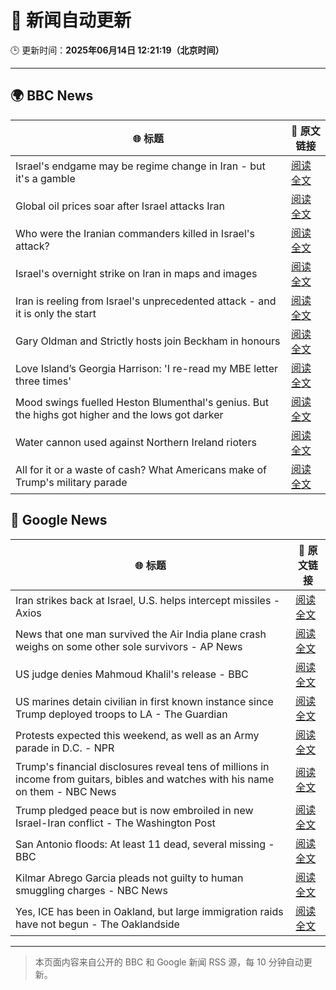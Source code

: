 # 🧠 新闻自动更新

🕒 更新时间：**2025年06月14日 12:21:19（北京时间）**

---

## 🌍 BBC News

| 🌐 标题 | 🔗 原文链接 |
|--------|-------------|
| Israel's endgame may be regime change in Iran - but it's a gamble | [阅读全文](https://www.bbc.com/news/articles/c79e233j2gro) |
| Global oil prices soar after Israel attacks Iran | [阅读全文](https://www.bbc.com/news/articles/cn4qe4w1n2go) |
| Who were the Iranian commanders killed in Israel's attack? | [阅读全文](https://www.bbc.com/news/articles/c2lk5j18k4vo) |
| Israel's overnight strike on Iran in maps and images | [阅读全文](https://www.bbc.com/news/articles/crr7gdr82e0o) |
| Iran is reeling from Israel's unprecedented attack - and it is only the start | [阅读全文](https://www.bbc.com/news/articles/cvg72ny4xeyo) |
| Gary Oldman and Strictly hosts join Beckham in honours | [阅读全文](https://www.bbc.com/news/articles/cly30wpz01po) |
| Love Island’s Georgia Harrison: 'I re-read my MBE letter three times' | [阅读全文](https://www.bbc.com/news/articles/ce80rk0yw7jo) |
| Mood swings fuelled Heston Blumenthal's genius. But the highs got higher and the lows got darker | [阅读全文](https://www.bbc.com/news/articles/cy5e6l06rlvo) |
| Water cannon used against Northern Ireland rioters | [阅读全文](https://www.bbc.com/news/articles/c79e239ld7ro) |
| All for it or a waste of cash? What Americans make of Trump's military parade | [阅读全文](https://www.bbc.com/news/videos/c2e39wjw8lro) |

## 📰 Google News

| 🌐 标题 | 🔗 原文链接 |
|--------|-------------|
| Iran strikes back at Israel, U.S. helps intercept missiles - Axios | [阅读全文](https://news.google.com/rss/articles/CBMiekFVX3lxTE52ZURpRlk1TUtJMU9iVHd5TGZnRXZiTVRraEFvZkxRTXJ6WW1jZEZBOEdqMTB3YzZEWjVEOVEwUVcxanZiN0ZFSHI2WWd2WnRWbmhzTDFySGNTUFRqaW1rZGJXbWJRdVdBdWpnUGwwVWhHdEwtdW8xV0FB?oc=5) |
| News that one man survived the Air India plane crash weighs on some other sole survivors - AP News | [阅读全文](https://news.google.com/rss/articles/CBMipwFBVV95cUxNbWhLZ0xNUGpTaWFtcE5EWFhrNlFXOWFjOUVmN1N3U3Z3djk3RHlmTUZtay1BZUc4RWg0UDNONE0zVUlaNm9zUi1fa1ZuTGMtVVJJYXpCNXFjeDI5T1VFSzhLcjJaa081dG1vSG9OUmtMQUxTQ2NERG00NzhWNHpWNnhzY3U5LWMtWVdpZWNzeTlXTWIySkllS3VuVm54dFhRbW9vWm9pdw?oc=5) |
| US judge denies Mahmoud Khalil's release - BBC | [阅读全文](https://news.google.com/rss/articles/CBMiWkFVX3lxTFA2UEtycklPazc0dDJiWlVYallKaVpBWG5HQ09NTVFDUUtwWUxMRmRKZzgwOTVweTNiZUs2Vm9BSFlBY29jLUNHTjAtSW5KR21fSVRBb3FvQ3Y3d9IBX0FVX3lxTE1LXzhYX1ZjdllYZkZ0Wlk3aUl4M2ZYVWlaYV9zRWhuNkxyV2IxcC1pNzI1UXBOOTVHNmVSOUJQdUFudkRiWG1LVV9CZzVkeExQN2gxc0VyUEk5ckFsMVdj?oc=5) |
| US marines detain civilian in first known instance since Trump deployed troops to LA - The Guardian | [阅读全文](https://news.google.com/rss/articles/CBMiigFBVV95cUxONE80UWVDT3BpQk5uQzltLWpaSTRpMUVzcnExa1oyVkNFb3l5Q19iU3pRU1FoRDZPVnlrQU1BUzFhbDRFQmQ4Ulk2ei1tblBaWVVVVHptajVKcE5HU3VpM25xdFMxWkVSOUo1eVN0Vy1Lakw0YlZCalY0OEp1UW0ya01WQnQyWkg5S0E?oc=5) |
| Protests expected this weekend, as well as an Army parade in D.C. - NPR | [阅读全文](https://news.google.com/rss/articles/CBMirAFBVV95cUxNY0tkSU1PTDBwbWFPWGpCNDYtekJfYk9LZmxpSmFsTS1yMHpuUWFkYkdBdmFQa1lIenhXMmladU5DLTh2OXhiaTVNXzNxRGJWd1NjeHdSTXVuNm1TR3Zjc211NkNFakNkS2gzMnNxNHJwcDFlaUctNnNqa3NyWkZEUjljYUtIc0swTWV6WHhMTlpDeHJRUkpualhVVllJZEJDR2F4NmZnODk5eHF5?oc=5) |
| Trump's financial disclosures reveal tens of millions in income from guitars, bibles and watches with his name on them - NBC News | [阅读全文](https://news.google.com/rss/articles/CBMixwFBVV95cUxOQjcwUjlYbER6UzlhdkR2NFc1VVB5R2locjdBR0pKbVNla3JKQWg1anlnbVUzSGE3T3BuTUdlb3ByblN3c01DQm5mNFR6YVNOcHJhTUQwMWdDSDFMOFlwdDduQjQ1eEVkZjh2WFhUM01YTExnbzgtMnJaZXdfU0FNbnZ0NmhmeXdkdVhYbWRNNTdCYTVRNkc0eDJERUUyWnduVHpUdlc1X3hseDNaUGQxY0h5S0JubjQyaFpzMjRJb1JNb1Jld1Z30gFWQVVfeXFMUE1PWWNvN2pUMnJqMmtpNl9PSWxadk9mQlVDMHFFTzlUQmQwUklsVW5XcFZveExYSGcxSnp1SDJJekRxUGZWaHBOaEU1SFR1bkZYOEZXdVE?oc=5) |
| Trump pledged peace but is now embroiled in new Israel-Iran conflict - The Washington Post | [阅读全文](https://news.google.com/rss/articles/CBMigAFBVV95cUxNZ2s2cHZTYTRWYUlYbnFTVTljQnBSMHU3aV9oZVBMUEMydlhTWVFMeU53SnluUDJnbmQwMFBXbC16RXBodDcwMWNWQUJGemREZThBc0poTEt3QlR2X0l0X0pTdUktU0swY0IzRHVadkE0dWpzbTNxemdWMEgyYW9PRg?oc=5) |
| San Antonio floods: At least 11 dead, several missing - BBC | [阅读全文](https://news.google.com/rss/articles/CBMiWkFVX3lxTE9CMFczanVzMTNsazBWMWdnZVd5Wnk2WDZfbzdDY0N0My00MjU3dzBnbktra3VQa1l1R2VpQzA1ZnZ4X0tVb3ZIS2NsdmdsR3A2MnVFMVBldEdDUdIBX0FVX3lxTE1YcVVWX2p2WFI4XzhBcjh6azRRVmk2bWFWYl82OEpLTVFGakYtclQxN1pVUEY4ZlhBZmxFaUNnYlhCczQ0UTFqN054Z2ZfVDhqVzVlclN2TndmN1NRM1pJ?oc=5) |
| Kilmar Abrego Garcia pleads not guilty to human smuggling charges - NBC News | [阅读全文](https://news.google.com/rss/articles/CBMirwFBVV95cUxOOG1NOUpVUWVUak5hYkFIemxLa2hZb2NwdlR4eWZvRUF2YW5hRjJIWTJZU3JaWmJZYlFMVkhwSXNkQy05Wm1PX0VobjkwdXBrZU5VaWNYb0ZZX1JiZ0RJVk9ialBsWFBWQVRNeml0MDI5QXE1V0s2bUExWHRFNjRsTlpYdW51UVN3SHRUbXMzRTMzeGNTS0NWYW5ab29rY28xZVpTQmdpeTIyT0ZjYmZj0gFWQVVfeXFMTTRwbjJTWlFUdjZHM2UtY0tlNGszdEFySnM4ZTloS3FEUVliWi1zOHA4WnZVeFM4blZRTjc1M1NxbEtuMXJ6Mmsyb3RFanFvZ1pzODAwNFE?oc=5) |
| Yes, ICE has been in Oakland, but large immigration raids have not begun - The Oaklandside | [阅读全文](https://news.google.com/rss/articles/CBMihgFBVV95cUxNUGhXQXBCSURycEZRYkpaQngxb0NqYkZMRHFIcW0zQlkxZ25qa3FxcG83R19UcG5WaDh2Tl9QUTM0LTdIM3ZvNkIzNTlhbkRvdzRYMF85b2NqX1BpcmRpVk9Dcmw4VVVFWmIzMHhCQzVDeDgzU3NOY3lCZFBhMjNKMVZhR29oZw?oc=5) |

---
> 本页面内容来自公开的 BBC 和 Google 新闻 RSS 源，每 10 分钟自动更新。